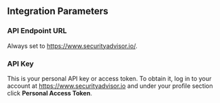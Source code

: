 ## Integration Parameters

### API Endpoint URL

Always set to https://www.securityadvisor.io/.

### API Key

This is your personal API key or access token. To obtain it, log in to your account at https://www.securityadvisor.io and under your profile section click **Personal Access Token**.
